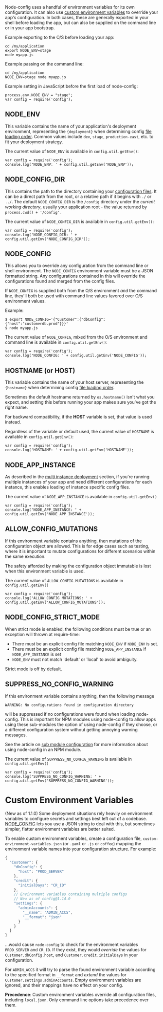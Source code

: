 Node-config uses a handful of environment variables for its own configuration. It can also use [custom environment variables](#custom-environment-variables) to override your app's configuration. In both cases, these are generally exported in your shell before loading the app, but can also be supplied on the command line or in your app bootstrap.

Example exporting to the O/S before loading your app:
```
cd /my/application
export NODE_ENV=stage
node myapp.js
```

Example passing on the command line:
```
cd /my/application
NODE_ENV=stage node myapp.js 
```

Example setting in JavaScript before the first load of node-config:
```
process.env.NODE_ENV = "stage";
var config = require('config');
```

## NODE_ENV

This variable contains the name of your application's deployment environment, representing the ```{deployment}``` when determining config [file loading order](https://github.com/lorenwest/node-config/wiki/Configuration-Files#file-load-order).  Common values include ```dev```, ```stage```, ```production-east```, etc. to fit your deployment strategy.

The current value of ```NODE_ENV``` is available in ```config.util.getEnv()```:
```
var config = require('config');
console.log('NODE_ENV: ' + config.util.getEnv('NODE_ENV'));
```

## NODE_CONFIG_DIR

This contains the path to the directory containing your [configuration files](https://github.com/lorenwest/node-config/wiki/Configuration-Files).  It can be a direct path from the root, or a relative path if it begins with ```./``` or ```../```.  The default ```NODE_CONFIG_DIR``` is the ```/config``` directory under the *current working directory*, usually your application root - the value returned by ```process.cwd() + '/config'```.

The current value of ```NODE_CONFIG_DIR``` is available in ```config.util.getEnv()```:
```
var config = require('config');
console.log('NODE_CONFIG_DIR: ' + config.util.getEnv('NODE_CONFIG_DIR'));
```

## NODE_CONFIG

This allows you to override any configuration from the command line or shell environment.  The ```NODE_CONFIG``` environment variable must be a JSON formatted string.  Any configurations contained in this will override the configurations found and merged from the config files.

If ```NODE_CONFIG``` is supplied both from the O/S environment _and_ the command line, they'll both be used with command line values favored over O/S environment values.  

Example:

```
$ export NODE_CONFIG='{"Customer":{"dbConfig":{"host":"customerdb.prod"}}}'
$ node myapp.js
```

The current value of ```NODE_CONFIG```, mixed from the O/S environment and command line is available in ```config.util.getEnv()```:
```
var config = require('config');
console.log('NODE_CONFIG: ' + config.util.getEnv('NODE_CONFIG'));
```

## HOSTNAME (or HOST)

This variable contains the name of your host server, representing the ```{hostname}``` when determining config [file loading order](https://github.com/lorenwest/node-config/wiki/Configuration-Files#file-load-order). 

Sometimes the default hostname returned by ```os.hostname()``` isn't what you expect, and setting this before running your app makes sure you've got the right name.

For backward compatibility, if the **HOST** variable is set, that value is used instead.

Regardless of the variable or default used, the current value of ```HOSTNAME``` is available in ```config.util.getEnv()```:

```
var config = require('config');
console.log('HOSTNAME: ' + config.util.getEnv('HOSTNAME'));
```

## NODE_APP_INSTANCE

As described in the [multi instance deployment](https://github.com/lorenwest/node-config/wiki/Multiple-Node-Instances) section, if you're running multiple instances of your app and need different configurations for each instance, this enables loading of instance specific config files.

The current value of ```NODE_APP_INSTANCE``` is available in ```config.util.getEnv()```

```
var config = require('config');
console.log('NODE_APP_INSTANCE: ' + config.util.getEnv('NODE_APP_INSTANCE'));
```

## ALLOW_CONFIG_MUTATIONS

If this environment variable contains anything, then mutations of the configuration object are allowed.  This is for edge cases such as testing, where it is important to mutate configurations for different scenarios within the same execution.

The safety afforded by making the configuration object immutable is lost when this environment variable is used.

The current value of ```ALLOW_CONFIG_MUTATIONS``` is available in ```config.util.getEnv()```

```
var config = require('config');
console.log('ALLOW_CONFIG_MUTATIONS: ' + config.util.getEnv('ALLOW_CONFIG_MUTATIONS'));
```
## NODE_CONFIG_STRICT_MODE

When strict mode is enabled, the following conditions must be true or an exception will
thrown at require-time:

 * There must be an explicit config file matching `NODE_ENV` if `NODE_ENV` is set.
 * There must be an explicit config file matching `NODE_APP_INSTANCE` if `NODE_APP_INSTANCE` is set
 * `NODE_ENV` must not match 'default' or 'local' to avoid ambiguity.

Strict mode is off by default.

## SUPPRESS_NO_CONFIG_WARNING

If this environment variable contains anything, then the following message
```
WARNING: No configurations found in configuration directory
```
will be suppressed if no configurations were found when loading node-config.  This is important for NPM modules using node-config to allow apps using these sub-modules the option of using node-config if they choose, or a different configuration system without getting annoying warning messages.

See the article on [sub module configuration](https://github.com/lorenwest/node-config/wiki/Sub-Module-Configuration) for more information about using node-config in an NPM module.

The current value of ```SUPPRESS_NO_CONFIG_WARNING``` is available in ```config.util.getEnv()```

```
var config = require('config');
console.log('SUPPRESS_NO_CONFIG_WARNING: ' + config.util.getEnv('SUPPRESS_NO_CONFIG_WARNING'));
```

# Custom Environment Variables

(New as of 1.1.0) Some deployment situations rely heavily on environment variables to configure secrets and settings best left out of a codebase. [NODE_CONFIG](#node_config) lets you use a JSON string to deal with this, but sometimes simpler, flatter environment variables are better suited.

To enable custom environment variables, create a configuration file, `custom-environment-variables.json` (or `.yaml` or `.js` or `coffee`) mapping the environment variable names into your configuration structure. For example:

```javascript
{
  "Customer": {
    "dbConfig": {
      "host": "PROD_SERVER"
    },
    "credit": {
      "initialDays": "CR_ID"
    },
    // Environment variables containing multiple configs
    // New as of config@1.14.0
    "settings": {
      "adminAccounts": {
        "__name": "ADMIN_ACCS",
        "__format": "json"
      }
    }
  }
}
```

...would cause `node-config` to check for the environment variables `PROD_SERVER` and `CR_ID`. If they exist, they would _override_ the values for `Customer.dbConfig.host`, and `Customer.credit.initialDays` in your configuration.
 
For `ADMIN_ACCS` it will try to parse the found environment variable according to the specified format in `__format` and _extend_ the values for `Customer.settings.adminAccounts`. 
Empty environment variables are ignored, and their mappings have no effect on your config.

**Precedence**: Custom environment variables override all configuration files, including `local.json`. Only command line options take precedence over them.
